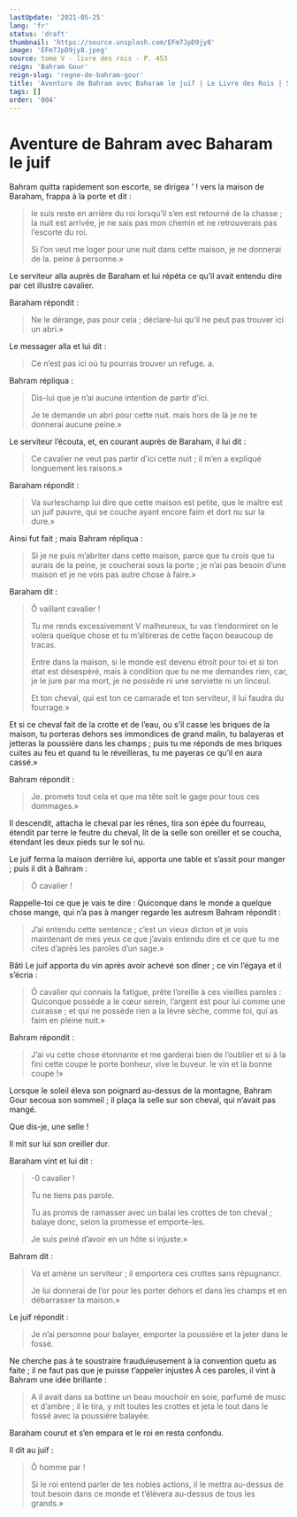 ```yaml
---
lastUpdate: '2021-05-25'
lang: 'fr'
status: 'draft'
thumbnail: 'https://source.unsplash.com/EFm7JpD9jy8'
image: 'EFm7JpD9jy8.jpeg'
source: tome V - livre des rois - P. 453
reign: 'Bahram Gour'
reign-slug: 'regne-de-bahram-gour'
title: 'Aventure de Bahram avec Baharam le juif | Le Livre des Rois | Shâhnâmeh'
tags: []
order: '004'
---
```


<!-- LTeX: language=fr -->

# Aventure de Bahram avec Baharam le juif

Bahram quitta rapidement son escorte, se dirigea
’ !
vers la maison de Baraham, frappa à la porte et dit :

> le suis reste en arrière du roi lorsqu’il s’en est retourné de la chasse ; la nuit est arrivée, je ne sais pas mon chemin et ne retrouverais pas l’escorte du roi.
>
> Si l’on veut me loger pour une nuit dans cette maison, je ne donnerai de la. peine à personne.»

Le serviteur alla auprès de Baraham et lui répéta ce qu’il avait entendu dire par cet illustre cavalier.

Baraham répondit :

> Ne le dérange, pas pour cela ; déclare-lui qu’il ne peut pas trouver ici un abri.»

Le messager alla et lui dit :

> Ce n’est pas ici où tu pourras trouver un refuge. a.

Bahram répliqua :

> Dis-lui que je n’ai aucune intention de partir d’ici.
>
> Je te demande un abri pour cette nuit. mais hors de là je ne te donnerai aucune peine.»

Le serviteur l’écouta, et, en courant auprès de Baraham, il lui dit :

> Ce cavalier ne veut pas partir d’ici cette nuit ; il m’en a expliqué longuement les raisons.»

Baraham répondit :

> Va surleschamp lui dire que cette maison est petite, que le maître est un juif pauvre, qui se couche ayant encore faim et dort nu sur la dure.»

Ainsi fut fait ; mais Bahram répliqua :

> Si je ne puis m’abriter dans cette maison, parce que tu crois que tu aurais de la peine, je coucherai sous la porte ; je n’ai pas besoin d’une maison et je ne vois pas autre chose à faire.»

Baraham dit :

> Ô vaillant cavalier !
>
> Tu me rends excessivement V malheureux, tu vas t’endormiret on le volera quelque chose et tu m’altireras de cette façon beaucoup de tracas.
>
> Entre dans la maison, si le monde est devenu étroit pour toi et si ton état est désespéré, mais à condition que tu ne me demandes rien, car, je le jure par ma mort, je ne possède ni une serviette ni un linceul.
>
> Et ton cheval, qui est ton ce camarade et ton serviteur, il lui faudra du fourrage.»

Et si ce cheval fait de la crotte et de l’eau, ou s’il casse les briques de la maison, tu porteras dehors ses immondices de grand malin, tu balayeras et jetteras la poussière dans les champs ; puis tu me réponds de mes briques cuites au feu et quand tu le réveilleras, tu me payeras ce qu’il en aura cassé.»

Bahram répondit :

> Je. promets tout cela et que ma tête soit le gage pour tous ces dommages.»

Il descendit, attacha le cheval par les rênes, tira son épée du fourreau, étendit par terre le feutre du cheval, lit de la selle son oreiller et se coucha, étendant les deux pieds sur le sol nu.

Le juif ferma la maison derrière lui, apporta une table et s’assit pour manger ; puis il dit à Bahram :

> Ô cavalier !

Rappelle-toi ce que je vais te dire : Quiconque dans le monde a quelque chose mange, qui n’a pas à manger regarde les autresm Bahram répondit :

> J’ai entendu cette sentence ; c’est un vieux dicton et je vois maintenant de mes yeux ce que j’avais entendu dire et ce que tu me cites d’après les paroles d’un sage.»

Bâti
Le juif apporta du vin après avoir achevé son dîner ; ce vin l’égaya et il s’écria :

> Ô cavalier qui connais la fatigue, prête l’oreille à ces vieilles paroles : Quiconque possède a le cœur serein, l’argent est pour lui comme une cuirasse ; et qui ne possède rien a la lèvre sèche, comme toi, qui as faim en pleine nuit.»

Bahram répondit :

> J’ai vu cette chose étonnante et me garderai bien de l’oublier et si à la fini cette coupe le porte bonheur, vive le buveur. le vin et la bonne coupe !»

Lorsque le soleil éleva son poignard au-dessus de la montagne, Bahram Gour secoua son sommeil ; il plaça la selle sur son cheval, qui n’avait pas mangé.

Que dis-je, une selle !

Il mit sur lui son oreiller dur.

Baraham vint et lui dit :

> -0 cavalier !
>
> Tu ne tiens pas parole.
>
> Tu as promis de ramasser avec un balai les crottes de ton cheval ; balaye donc, selon la promesse et emporte-les.
>
> Je suis peiné d’avoir en un hôte si injuste.»

Bahram dit :

> Va et amène un serviteur ; il emportera ces crottes sans répugnancr.
>
> Je lui donnerai de l’or pour les porter dehors et dans les champs et en débarrasser ta maison.»

Le juif répondit :

> Je n’ai personne pour balayer, emporter la poussière et la jeter dans le fossé.

Ne cherche pas à te soustraire frauduleusement à la convention quetu as faite ; il ne faut pas que je puisse t’appeler injustes À ces paroles, il vint à Bahram une idée brillante :

> A il avait dans sa bottine un beau mouchoir en soie, parfumé de musc et d’ambre ; il le tira, y mit toutes les crottes et jeta le tout dans le fossé avec la poussière balayée.

Baraham courut et s’en empara et le roi en resta confondu.

Il dit au juif :

> Ô homme par !
>
> Si le roi entend parler de tes nobles actions, il le mettra au-dessus de tout besoin dans ce monde et t’élèvera au-dessus de tous les grands.»
